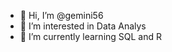 - 👋 Hi, I’m @gemini56
- 👀 I’m interested in Data Analys
- 🌱 I’m currently learning SQL and R


<!---
gemini56/gemini56 is a ✨ special ✨ repository because its `README.md` (this file) appears on your GitHub profile.
You can click the Preview link to take a look at your changes.
--->
